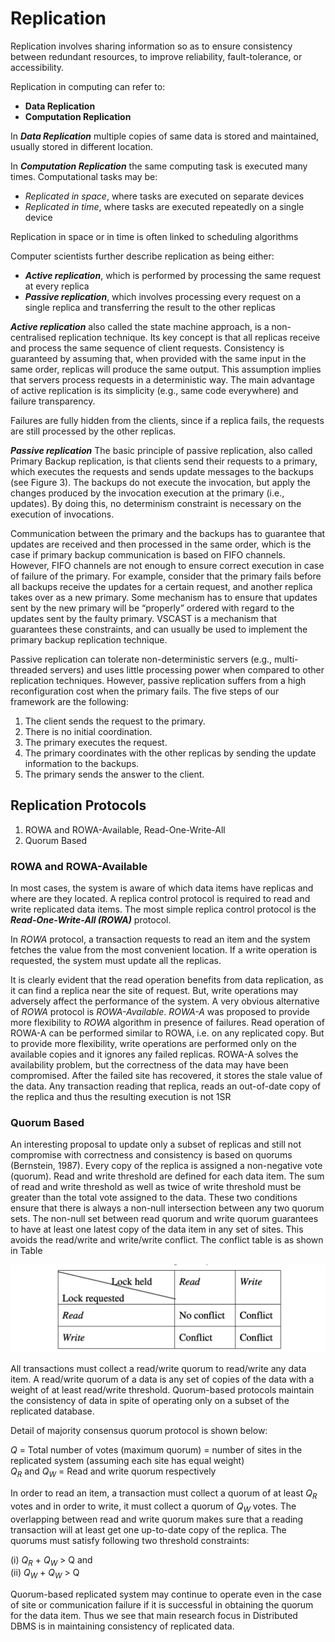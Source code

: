 # Replication
Replication involves sharing information so as to ensure consistency between redundant resources, to improve reliability, fault-tolerance, or accessibility.

Replication in computing can refer to:
- **Data Replication**
- **Computation Replication**

In **_Data Replication_** multiple copies of same data is stored and maintained, usually stored in different location.


In **_Computation Replication_** the same computing task is executed many times. Computational tasks may be:
- _Replicated in space_, where tasks are executed on separate devices
- _Replicated in time_, where tasks are executed repeatedly on a single device

Replication in space or in time is often linked to scheduling algorithms


Computer scientists further describe replication as being either:
- **_Active replication_**, which is performed by processing the same request at every replica
- **_Passive replication_**, which involves processing every request on a single replica and transferring the result to the other replicas

**_Active replication_** also called the state machine approach, is a non-centralised replication technique. Its
key concept is that all replicas receive and process the same sequence of client requests. Consistency is guaranteed by
assuming that, when provided with the same input in the same order, replicas will produce the same output. This
assumption implies that servers process requests in a deterministic way.
The main advantage of active replication is its simplicity (e.g., same code everywhere) and failure transparency.

Failures are fully hidden from the clients, since if a replica fails, the requests are still processed by the other replicas.

**_Passive replication_**
The basic principle of passive replication, also called Primary Backup replication, is that clients send their requests to a primary, 
which executes the requests and sends update messages to the backups (see Figure 3). The backups do not execute the invocation, 
but apply the changes produced by the invocation execution at the primary (i.e., updates). By doing this, no determinism constraint 
is necessary on the execution of invocations.

Communication between the primary and the backups has to guarantee that updates are received and then processed in the 
same order, which is the case if primary backup communication is based on FIFO channels. However, FIFO channels are 
not enough to ensure correct execution in case of failure of the primary. For example, consider
that the primary fails before all backups receive the updates for a certain request, and another replica takes over as a new
primary. Some mechanism has to ensure that updates sent by the new primary will be “properly” ordered with regard
to the updates sent by the faulty primary. VSCAST is a mechanism that guarantees these constraints, and can usually be used to implement the primary backup replication
technique.

Passive replication can tolerate non-deterministic servers (e.g., multi-threaded servers) and uses little processing
power when compared to other replication techniques. However, passive replication suffers from a high reconfiguration cost when the primary fails. The five steps of our
framework are the following:
1. The client sends the request to the primary.
2. There is no initial coordination.
3. The primary executes the request.
4. The primary coordinates with the other replicas by sending the update information to the backups.
5. The primary sends the answer to the client.


## Replication Protocols
1. ROWA and ROWA-Available, Read-One-Write-All
2. Quorum Based

### ROWA and ROWA-Available
In most cases, the system is aware of which data items have replicas and where are they located.
A replica control protocol is required to read and write replicated data items. The most simple
replica control protocol is the **_Read-One-Write-All (ROWA)_** protocol. 

In _ROWA_ protocol, a transaction requests to read an item and the system fetches the value from the most convenient
location. If a write operation is requested, the system must update all the replicas. 

It is clearly evident that the read operation benefits from data replication, as it can find a replica near the site
of request. But, write operations may adversely affect the performance of the system. A very obvious alternative of 
_ROWA_ protocol is _ROWA-Available_. _ROWA-A_ was proposed to provide more flexibility to _ROWA_ algorithm in presence of failures. 
Read operation of ROWA-A can be performed similar to ROWA, i.e. on any replicated copy. 
But to provide more flexibility, write operations are performed only on the available copies and it ignores any failed replicas.
ROWA-A solves the availability problem, but the correctness of the data may have been
compromised. After the failed site has recovered, it stores the stale value of the data. Any
transaction reading that replica, reads an out-of-date copy of the replica and thus the resulting
execution is not 1SR


### Quorum Based
An interesting proposal to update only a subset of replicas and still not compromise with
correctness and consistency is based on quorums (Bernstein, 1987). Every copy of the replica is
assigned a non-negative vote (quorum). Read and write threshold are defined for each data item.
The sum of read and write threshold as well as twice of write threshold must be greater than the
total vote assigned to the data. These two conditions ensure that there is always a non-null
intersection between any two quorum sets. The non-null set between read quorum and write
quorum guarantees to have at least one latest copy of the data item in any set of sites. This
avoids the read/write and write/write conflict. The conflict table is as shown in Table

![LockCompatibility](./img/LockCompatibility.png) 

All transactions must collect a read/write quorum to read/write any data item. A read/write
quorum of a data is any set of copies of the data with a weight of at least read/write threshold.
Quorum-based protocols maintain the consistency of data in spite of operating only on a subset
of the replicated database.

Detail of majority consensus quorum protocol is shown below:

<i>Q</i> = Total number of votes (maximum quorum) = number of sites in the replicated system (assuming each site has equal weight)\
<i>Q<sub>R</sub></i> and <i>Q<sub>W</sub></i> = Read and write quorum respectively

In order to read an item, a transaction must collect a quorum of at least <i>Q<sub>R</sub></i> votes and in order to
write, it must collect a quorum of <i>Q<sub>W</sub></i> votes. The overlapping between read and write quorum
makes sure that a reading transaction will at least get one up-to-date copy of the replica. The
quorums must satisfy following two threshold constraints:

(i) <i>Q<sub>R</sub></i> + <i>Q<sub>W</sub></i> > Q and\
(ii) <i>Q<sub>W</sub></i> + <i>Q<sub>W</sub></i> > Q

Quorum-based replicated system may continue to operate even in the case of site or
communication failure if it is successful in obtaining the quorum for the data item. Thus we see
that main research focus in Distributed DBMS is in maintaining consistency of replicated data. 
